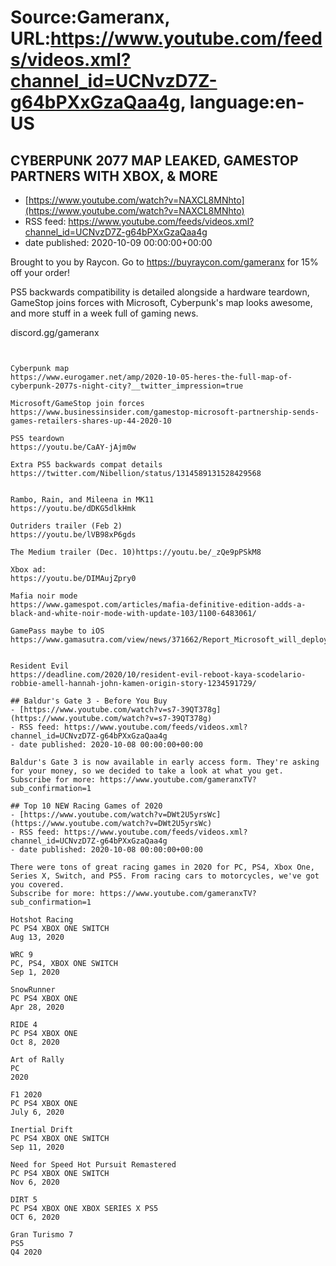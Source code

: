 # Source:Gameranx, URL:https://www.youtube.com/feeds/videos.xml?channel_id=UCNvzD7Z-g64bPXxGzaQaa4g, language:en-US

## CYBERPUNK 2077 MAP LEAKED, GAMESTOP PARTNERS WITH XBOX, & MORE
 - [https://www.youtube.com/watch?v=NAXCL8MNhto](https://www.youtube.com/watch?v=NAXCL8MNhto)
 - RSS feed: https://www.youtube.com/feeds/videos.xml?channel_id=UCNvzD7Z-g64bPXxGzaQaa4g
 - date published: 2020-10-09 00:00:00+00:00

Brought to you by Raycon. Go to https://buyraycon.com/gameranx for 15% off your order!

PS5 backwards compatibility is detailed alongside a hardware teardown, GameStop joins forces with Microsoft, Cyberpunk's map looks awesome, and more stuff in a week full of gaming news.


 discord.gg/gameranx                                                



 ~~~~STORIES~~~~


Cyberpunk map
https://www.eurogamer.net/amp/2020-10-05-heres-the-full-map-of-cyberpunk-2077s-night-city?__twitter_impression=true

Microsoft/GameStop join forces
https://www.businessinsider.com/gamestop-microsoft-partnership-sends-games-retailers-shares-up-44-2020-10

PS5 teardown
https://youtu.be/CaAY-jAjm0w

Extra PS5 backwards compat details
https://twitter.com/Nibellion/status/1314589131528429568


Rambo, Rain, and Mileena in MK11
https://youtu.be/dDKG5dlkHmk

Outriders trailer (Feb 2)
https://youtu.be/lVB98xP6gds

The Medium trailer (Dec. 10)https://youtu.be/_zQe9pPSkM8

Xbox ad:
https://youtu.be/DIMAujZpry0

Mafia noir mode
https://www.gamespot.com/articles/mafia-definitive-edition-adds-a-black-and-white-noir-mode-with-update-103/1100-6483061/

GamePass maybe to iOS
https://www.gamasutra.com/view/news/371662/Report_Microsoft_will_deploy_browserbased_solution_to_bring_Xbox_Game_Pass_to_iOS.php


Resident Evil 
https://deadline.com/2020/10/resident-evil-reboot-kaya-scodelario-robbie-amell-hannah-john-kamen-origin-story-1234591729/

## Baldur's Gate 3 - Before You Buy
 - [https://www.youtube.com/watch?v=s7-39QT378g](https://www.youtube.com/watch?v=s7-39QT378g)
 - RSS feed: https://www.youtube.com/feeds/videos.xml?channel_id=UCNvzD7Z-g64bPXxGzaQaa4g
 - date published: 2020-10-08 00:00:00+00:00

Baldur's Gate 3 is now available in early access form. They're asking for your money, so we decided to take a look at what you get.
Subscribe for more: https://www.youtube.com/gameranxTV?sub_confirmation=1

## Top 10 NEW Racing Games of 2020
 - [https://www.youtube.com/watch?v=DWt2U5yrsWc](https://www.youtube.com/watch?v=DWt2U5yrsWc)
 - RSS feed: https://www.youtube.com/feeds/videos.xml?channel_id=UCNvzD7Z-g64bPXxGzaQaa4g
 - date published: 2020-10-08 00:00:00+00:00

There were tons of great racing games in 2020 for PC, PS4, Xbox One, Series X, Switch, and PS5. From racing cars to motorcycles, we've got you covered.
Subscribe for more: https://www.youtube.com/gameranxTV?sub_confirmation=1

Hotshot Racing
PC PS4 XBOX ONE SWITCH
Aug 13, 2020

WRC 9
PC, PS4, XBOX ONE SWITCH
Sep 1, 2020

SnowRunner
PC PS4 XBOX ONE
Apr 28, 2020

RIDE 4
PC PS4 XBOX ONE
Oct 8, 2020

Art of Rally
PC
2020

F1 2020
PC PS4 XBOX ONE
July 6, 2020

Inertial Drift
PC PS4 XBOX ONE SWITCH
Sep 11, 2020

Need for Speed Hot Pursuit Remastered
PC PS4 XBOX ONE SWITCH
Nov 6, 2020

DIRT 5
PC PS4 XBOX ONE XBOX SERIES X PS5
OCT 6, 2020

Gran Turismo 7
PS5
Q4 2020

